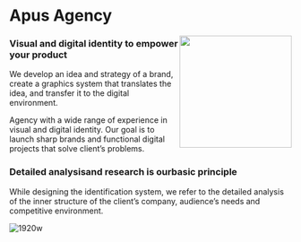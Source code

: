 # Apus Agency

<img src="https://apus.agency/safari-pinned-tab.svg" width="200" align="right">

### Visual and digital identity to empower your product

We develop an idea and strategy of a brand, create a graphics system that translates the idea, and transfer it to the digital environment.

Agency with a wide range of experience in visual and digital identity. Our goal is to launch sharp brands and functional digital projects that solve client’s problems.

### Detailed analysisand research is ourbasic principle

While designing the identification system, we refer to the detailed analysis of the inner structure of the client’s company, audience’s needs and competitive environment.


![1920w](https://api.apus.agency/netcat_files/39/9.jpg)
